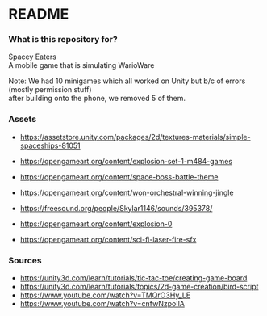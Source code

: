 # README #

### What is this repository for? ###
Spacey Eaters   
A mobile game that is simulating WarioWare 

Note:
We had 10 minigames which all worked on Unity but b/c of errors (mostly permission stuff)     
after building onto the phone, we removed 5 of them. 

### Assets ###

* https://assetstore.unity.com/packages/2d/textures-materials/simple-spaceships-81051
* https://opengameart.org/content/explosion-set-1-m484-games
   
* https://opengameart.org/content/space-boss-battle-theme
* https://opengameart.org/content/won-orchestral-winning-jingle
* https://freesound.org/people/Skylar1146/sounds/395378/
* https://opengameart.org/content/explosion-0
* https://opengameart.org/content/sci-fi-laser-fire-sfx 


### Sources ###

* https://unity3d.com/learn/tutorials/tic-tac-toe/creating-game-board
* https://unity3d.com/learn/tutorials/topics/2d-game-creation/bird-script
* https://www.youtube.com/watch?v=TMQrO3Hy_LE
* https://www.youtube.com/watch?v=cnfwNzpoIlA

